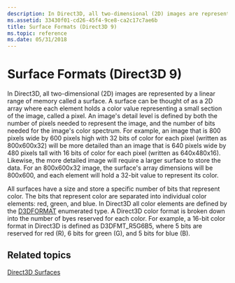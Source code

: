 ```yaml
---
description: In Direct3D, all two-dimensional (2D) images are represented by a linear range of memory called a surface.
ms.assetid: 33430f01-cd26-45f4-9ce8-ca2c17c7ae6b
title: Surface Formats (Direct3D 9)
ms.topic: reference
ms.date: 05/31/2018
---
```


# Surface Formats (Direct3D 9)

In Direct3D, all two-dimensional (2D) images are represented by a linear range of memory called a surface. A surface can be thought of as a 2D array where each element holds a color value representing a small section of the image, called a pixel. An image's detail level is defined by both the number of pixels needed to represent the image, and the number of bits needed for the image's color spectrum. For example, an image that is 800 pixels wide by 600 pixels high with 32 bits of color for each pixel (written as 800x600x32) will be more detailed than an image that is 640 pixels wide by 480 pixels tall with 16 bits of color for each pixel (written as 640x480x16). Likewise, the more detailed image will require a larger surface to store the data. For an 800x600x32 image, the surface's array dimensions will be 800x600, and each element will hold a 32-bit value to represent its color.

All surfaces have a size and store a specific number of bits that represent color. The bits that represent color are separated into individual color elements: red, green, and blue. In Direct3D all color elements are defined by the [D3DFORMAT](d3dformat.md) enumerated type. A Direct3D color format is broken down into the number of byes reserved for each color. For example, a 16-bit color format in Direct3D is defined as D3DFMT\_R5G6B5, where 5 bits are reserved for red (R), 6 bits for green (G), and 5 bits for blue (B).

## Related topics

<dl> <dt>

[Direct3D Surfaces](direct3d-surfaces.md)
</dt> </dl>

 

 



